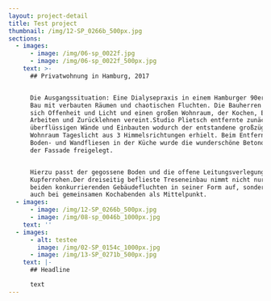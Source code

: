 ```yaml
---
layout: project-detail
title: Test project
thumbnail: /img/12-SP_0266b_500px.jpg
sections:
  - images:
      - image: /img/06-sp_0022f.jpg
      - image: /img/06-sp_0022f_500px.jpg
    text: >-
      ## Privatwohnung in Hamburg, 2017


      Die Ausgangssituation: Eine Dialysepraxis in einem Hamburger 90er Jahre
      Bau mit verbauten Räumen und chaotischen Fluchten. Die Bauherren wünschten
      sich Offenheit und Licht und einen großen Wohnraum, der Kochen, Essen,
      Arbeiten und Zurücklehnen vereint.Studio Plietsch entfernte zunächst alle
      überflüssigen Wände und Einbauten wodurch der entstandene großzügige
      Wohnraum Tageslicht aus 3 Himmelsrichtungen erhielt. Beim Entfernen der
      Boden- und Wandfliesen in der Küche wurde die wunderschöne Betonoberfläche
      der Fassade freigelegt.


      Hierzu passt der gegossene Boden und die offene Leitungsverlegung in
      Kupferrohen.Der dreiseitig beflieste Treseneinbau nimmt nicht nur die
      beiden konkurrierenden Gebäudefluchten in seiner Form auf, sondern dient
      auch bei gemeinsamen Kochabenden als Mittelpunkt.
  - images:
      - image: /img/12-SP_0266b_500px.jpg
      - image: /img/08-sp_0046b_1000px.jpg
    text: ''
  - images:
      - alt: testee
        image: /img/02-SP_0154c_1000px.jpg
      - image: /img/13-SP_0271b_500px.jpg
    text: |-
      ## Headline

      text
---
```


